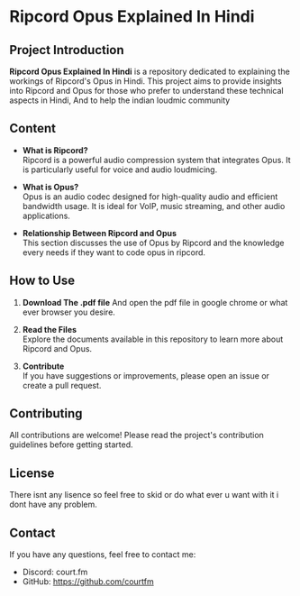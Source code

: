 # Ripcord Opus Explained In Hindi

## Project Introduction

**Ripcord Opus Explained In Hindi** is a repository dedicated to explaining the workings of Ripcord's Opus in Hindi. This project aims to provide insights into Ripcord and Opus for those who prefer to understand these technical aspects in Hindi, And to help the indian loudmic community

## Content

- **What is Ripcord?**  
  Ripcord is a powerful audio compression system that integrates Opus. It is particularly useful for voice and audio loudmicing.

- **What is Opus?**  
  Opus is an audio codec designed for high-quality audio and efficient bandwidth usage. It is ideal for VoIP, music streaming, and other audio applications.

- **Relationship Between Ripcord and Opus**  
  This section discusses the use of Opus by Ripcord and the knowledge every needs if they want to code opus in ripcord.

## How to Use
1. **Download The .pdf file**
   And open the pdf file in google chrome or what ever browser you desire.

2. **Read the Files**  
   Explore the documents available in this repository to learn more about Ripcord and Opus.

3. **Contribute**  
   If you have suggestions or improvements, please open an issue or create a pull request.

## Contributing

All contributions are welcome! Please read the project's contribution guidelines before getting started.

## License

There isnt any lisence so feel free to skid or do what ever u want with it i dont have any problem.

## Contact

If you have any questions, feel free to contact me:

- Discord: court.fm
- GitHub: https://github.com/courtfm
